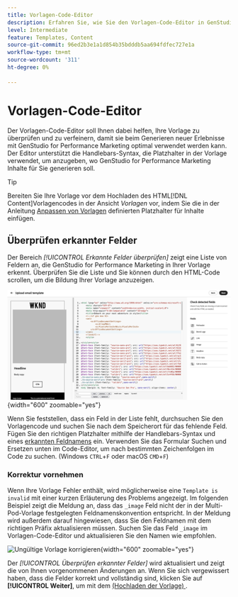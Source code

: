 ```yaml
---
title: Vorlagen-Code-Editor
description: Erfahren Sie, wie Sie den Vorlagen-Code-Editor in GenStudio for Performance Marketing verwenden.
level: Intermediate
feature: Templates, Content
source-git-commit: 96ed2b3e1a1d854b35bdddb5aa694fdfec727e1a
workflow-type: tm+mt
source-wordcount: '311'
ht-degree: 0%

---
```


# Vorlagen-Code-Editor

Der Vorlagen-Code-Editor soll Ihnen dabei helfen, Ihre Vorlage zu überprüfen und zu verfeinern, damit sie beim Generieren neuer Erlebnisse mit GenStudio for Performance Marketing optimal verwendet werden kann. Der Editor unterstützt die Handlebars-Syntax, die Platzhalter in der Vorlage verwendet, um anzugeben, wo GenStudio for Performance Marketing Inhalte für Sie generieren soll.

>[!TIP]
>
>Bereiten Sie Ihre Vorlage vor dem Hochladen des HTML[!DNL Content]Vorlagencodes in der Ansicht _Vorlagen_ vor, indem Sie die in der Anleitung [Anpassen von Vorlagen](customize-template.md) definierten Platzhalter für Inhalte einfügen.

## Überprüfen erkannter Felder

Der Bereich _[!UICONTROL Erkannte Felder überprüfen]_ zeigt eine Liste von Feldern an, die GenStudio for Performance Marketing in Ihrer Vorlage erkennt. Überprüfen Sie die Liste und Sie können durch den HTML-Code scrollen, um die Bildung Ihrer Vorlage anzuzeigen.

![Code-Editor-Ansicht](/help/assets/template-detected-fields.png "Überprüfung erkannter Felder"){width="600" zoomable="yes"}

Wenn Sie feststellen, dass ein Feld in der Liste fehlt, durchsuchen Sie den Vorlagencode und suchen Sie nach dem Speicherort für das fehlende Feld. Fügen Sie den richtigen Platzhalter mithilfe der Handlebars-Syntax und eines [erkannten Feldnamens](/help/user-guide/content/customize-template.md#recognized-field-names) ein. Verwenden Sie das Formular Suchen und Ersetzen unten im Code-Editor, um nach bestimmten Zeichenfolgen im Code zu suchen. (Windows `CTRL`+`F` oder macOS `CMD`+`F`)

### Korrektur vornehmen

Wenn Ihre Vorlage Fehler enthält, wird möglicherweise eine `Template is invalid` mit einer kurzen Erläuterung des Problems angezeigt. Im folgenden Beispiel zeigt die Meldung an, dass das `_image` Feld nicht der in der Multi-Pod-Vorlage festgelegten Feldnamenskonvention entspricht. In der Meldung wird außerdem darauf hingewiesen, dass Sie den Feldnamen mit dem richtigen Präfix aktualisieren müssen. Suchen Sie das Feld `_image` im Vorlagen-Code-Editor und aktualisieren Sie den Namen wie empfohlen.

![Ungültige Vorlage korrigieren](/help/assets/animation/template-code-editor.gif){width="600" zoomable="yes"}

Der _[!UICONTROL Überprüfen erkannter Felder]_ wird aktualisiert und zeigt die von Ihnen vorgenommenen Änderungen an. Wenn Sie sich vergewissert haben, dass die Felder korrekt und vollständig sind, klicken Sie auf **[!UICONTROL Weiter]**, um mit dem [ (Hochladen der Vorlage) ](/help/user-guide/content/use-templates.md#add-a-template).
